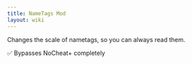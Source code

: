 ```yaml
---
title: NameTags Mod
layout: wiki
---
```

Changes the scale of nametags, so you can always read them.

:white_check_mark: Bypasses NoCheat+ completely
